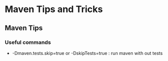 Maven Tips and Tricks
=====================

Maven Tips
----------


### Useful commands

* -Dmaven.tests.skip=true or -DskipTests=true : run maven with out tests
